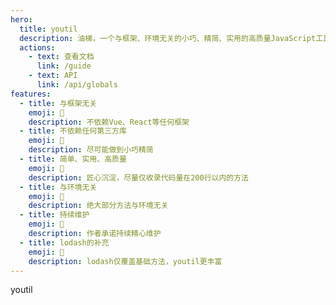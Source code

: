 ```yaml
---
hero:
  title: youtil
  description: 油梯，一个与框架、环境无关的小巧、精简、实用的高质量JavaScript工具库
  actions:
    - text: 查看文档
      link: /guide
    - text: API
      link: /api/globals
features:
  - title: 与框架无关
    emoji: 💎
    description: 不依赖Vue、React等任何框架
  - title: 不依赖任何第三方库
    emoji: 🌈
    description: 尽可能做到小巧精简
  - title: 简单、实用、高质量
    emoji: 🍳
    description: 匠心沉淀，尽量仅收录代码量在200行以内的方法
  - title: 与环境无关
    emoji: 🚀
    description: 绝大部分方法与环境无关
  - title: 持续维护
    emoji: 🐂
    description: 作者承诺持续精心维护
  - title: lodash的补充
    emoji: 🍚
    description: lodash仅覆盖基础方法，youtil更丰富
---
```


youtil
